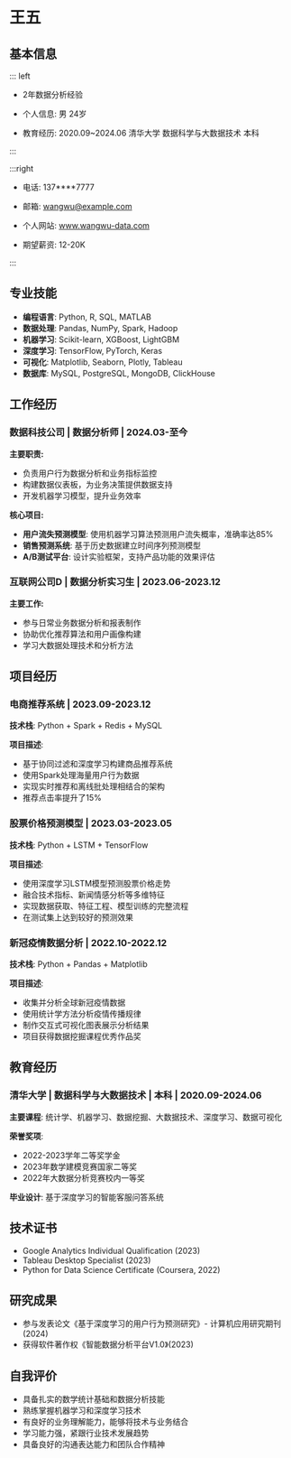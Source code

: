 # 王五

## 基本信息

::: left

- 2年数据分析经验

- 个人信息: 男 24岁

- 教育经历: 2020.09~2024.06 清华大学 数据科学与大数据技术 本科

:::

:::right

- 电话: 137****7777

- 邮箱: wangwu@example.com

- 个人网站: www.wangwu-data.com

- 期望薪资: 12-20K

:::

## 专业技能

- **编程语言**: Python, R, SQL, MATLAB
- **数据处理**: Pandas, NumPy, Spark, Hadoop
- **机器学习**: Scikit-learn, XGBoost, LightGBM
- **深度学习**: TensorFlow, PyTorch, Keras
- **可视化**: Matplotlib, Seaborn, Plotly, Tableau
- **数据库**: MySQL, PostgreSQL, MongoDB, ClickHouse

## 工作经历

### 数据科技公司 | 数据分析师 | 2024.03-至今

**主要职责:**
- 负责用户行为数据分析和业务指标监控
- 构建数据仪表板，为业务决策提供数据支持
- 开发机器学习模型，提升业务效率

**核心项目:**
- **用户流失预测模型**: 使用机器学习算法预测用户流失概率，准确率达85%
- **销售预测系统**: 基于历史数据建立时间序列预测模型
- **A/B测试平台**: 设计实验框架，支持产品功能的效果评估

### 互联网公司D | 数据分析实习生 | 2023.06-2023.12

**主要工作:**
- 参与日常业务数据分析和报表制作
- 协助优化推荐算法和用户画像构建
- 学习大数据处理技术和分析方法

## 项目经历

### 电商推荐系统 | 2023.09-2023.12

**技术栈**: Python + Spark + Redis + MySQL

**项目描述**: 
- 基于协同过滤和深度学习构建商品推荐系统
- 使用Spark处理海量用户行为数据
- 实现实时推荐和离线批处理相结合的架构
- 推荐点击率提升了15%

### 股票价格预测模型 | 2023.03-2023.05

**技术栈**: Python + LSTM + TensorFlow

**项目描述**:
- 使用深度学习LSTM模型预测股票价格走势
- 融合技术指标、新闻情感分析等多维特征
- 实现数据获取、特征工程、模型训练的完整流程
- 在测试集上达到较好的预测效果

### 新冠疫情数据分析 | 2022.10-2022.12

**技术栈**: Python + Pandas + Matplotlib

**项目描述**:
- 收集并分析全球新冠疫情数据
- 使用统计学方法分析疫情传播规律
- 制作交互式可视化图表展示分析结果
- 项目获得数据挖掘课程优秀作品奖

## 教育经历

### 清华大学 | 数据科学与大数据技术 | 本科 | 2020.09-2024.06

**主要课程**: 统计学、机器学习、数据挖掘、大数据技术、深度学习、数据可视化

**荣誉奖项**: 
- 2022-2023学年二等奖学金
- 2023年数学建模竞赛国家二等奖
- 2022年大数据分析竞赛校内一等奖

**毕业设计**: 基于深度学习的智能客服问答系统

## 技术证书

- Google Analytics Individual Qualification (2023)
- Tableau Desktop Specialist (2023)
- Python for Data Science Certificate (Coursera, 2022)

## 研究成果

- 参与发表论文《基于深度学习的用户行为预测研究》- 计算机应用研究期刊 (2024)
- 获得软件著作权《智能数据分析平台V1.0》(2023)

## 自我评价

- 具备扎实的数学统计基础和数据分析技能
- 熟练掌握机器学习和深度学习技术
- 有良好的业务理解能力，能够将技术与业务结合
- 学习能力强，紧跟行业技术发展趋势
- 具备良好的沟通表达能力和团队合作精神